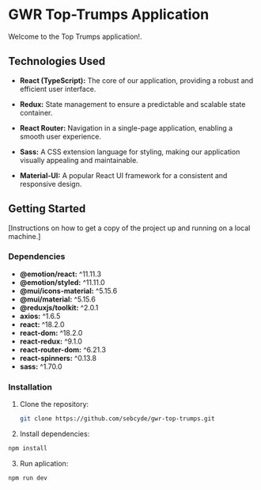 # GWR Top-Trumps Application

Welcome to the Top Trumps application!.

## Technologies Used

- **React (TypeScript):** The core of our application, providing a robust and efficient user interface.

- **Redux:** State management to ensure a predictable and scalable state container.

- **React Router:** Navigation in a single-page application, enabling a smooth user experience.

- **Sass:** A CSS extension language for styling, making our application visually appealing and maintainable.

- **Material-UI:** A popular React UI framework for a consistent and responsive design.

## Getting Started

[Instructions on how to get a copy of the project up and running on a local machine.]

### Dependencies

- **@emotion/react:** ^11.11.3
- **@emotion/styled:** ^11.11.0
- **@mui/icons-material:** ^5.15.6
- **@mui/material:** ^5.15.6
- **@reduxjs/toolkit:** ^2.0.1
- **axios:** ^1.6.5
- **react:** ^18.2.0
- **react-dom:** ^18.2.0
- **react-redux:** ^9.1.0
- **react-router-dom:** ^6.21.3
- **react-spinners:** ^0.13.8
- **sass:** ^1.70.0

### Installation

1. Clone the repository:

   ```bash
   git clone https://github.com/sebcyde/gwr-top-trumps.git
   ```

2. Install dependencies:

```bash
npm install
```

3. Run aplication:

```bash
npm run dev
```
